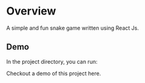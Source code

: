 # Overview

A simple and fun snake game written using React Js.

## Demo

In the project directory, you can run:

Checkout a demo of this project here.

